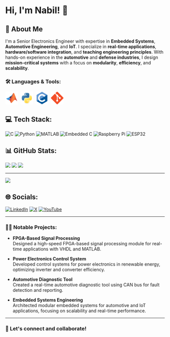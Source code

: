 # Hi, I'm Nabil! 👋

## 🚀 About Me
I'm a Senior Electronics Engineer with expertise in **Embedded Systems**, **Automotive Engineering**, and **IoT**. I specialize in **real-time applications**, **hardware/software integration**, and **teaching engineering principles**. With hands-on experience in the **automotive** and **defense industries**, I design **mission-critical systems** with a focus on **modularity**, **efficiency**, and **scalability**.

### :hammer_and_wrench: Languages & Tools:
<div>
  <img src="https://github.com/devicons/devicon/blob/master/icons/matlab/matlab-original.svg" title="MATLAB" alt="MATLAB" width="40" height="40"/>&nbsp;
  <img src="https://github.com/devicons/devicon/blob/master/icons/python/python-original.svg" title="Python" alt="Python" width="40" height="40"/>&nbsp;
  <img src="https://github.com/devicons/devicon/blob/master/icons/c/c-original.svg" title="C" alt="C" width="40" height="40"/>&nbsp;
  <img src="https://github.com/devicons/devicon/blob/master/icons/git/git-original.svg" title="Git" alt="Git" width="40" height="40"/>
</div>

## 💻 Tech Stack:
![C](https://img.shields.io/badge/c-%2300599C.svg?style=for-the-badge&logo=c&logoColor=white) ![Python](https://img.shields.io/badge/python-3670A0?style=for-the-badge&logo=python&logoColor=ffdd54) ![MATLAB](https://img.shields.io/badge/matlab-%23F1C40F.svg?style=for-the-badge&logo=matlab&logoColor=black) ![Embedded C](https://img.shields.io/badge/embedded%20C-%23D47A7A.svg?style=for-the-badge&logo=c&logoColor=white) ![Raspberry Pi](https://img.shields.io/badge/RaspberryPi-%23C51A4A.svg?style=for-the-badge&logo=raspberry-pi&logoColor=white) ![ESP32](https://img.shields.io/badge/ESP32-%2300525E.svg?style=for-the-badge&logo=espressif&logoColor=white)

## 📊 GitHub Stats:
![](https://github-readme-stats.vercel.app/api?username=Salhina&theme=merko&hide_border=true&include_all_commits=true&count_private=true)
![](https://github-readme-streak-stats.herokuapp.com/?user=Salhina&theme=merko&hide_border=true)
![](https://github-readme-stats.vercel.app/api/top-langs/?username=Salhina&theme=merko&hide_border=true&layout=compact)

<!--
### ✍️ Random Dev Quote
![](https://quotes-github-readme.vercel.app/api?type=horizontal&theme=merko)
-->
---

[![](https://visitcount.itsvg.in/api?id=Salhina&icon=0&color=3)](https://visitcount.itsvg.in)

<!--
## 💰 Support My Work
[![PayPal](https://img.shields.io/badge/PayPal-00457C?style=for-the-badge&logo=paypal&logoColor=white)](https://paypal.me/nafin01)
-->

## 🌐 Socials:
[![LinkedIn](https://img.shields.io/badge/LinkedIn-%230077B5.svg?logo=linkedin&logoColor=white)](https://linkedin.com/in/nabil-salhi) [![X](https://img.shields.io/badge/X-black.svg?logo=X&logoColor=white)](https://x.com/iNabilComp) [![YouTube](https://img.shields.io/badge/YouTube-%23FF0000.svg?logo=YouTube&logoColor=white)](https://youtube.com/@salhi_nabil)

---

### 🧑‍💻 Notable Projects:
- **FPGA-Based Signal Processing**  
  Designed a high-speed FPGA-based signal processing module for real-time applications with VHDL and MATLAB.

- **Power Electronics Control System**  
  Developed control systems for power electronics in renewable energy, optimizing inverter and converter efficiency.

- **Automotive Diagnostic Tool**  
  Created a real-time automotive diagnostic tool using CAN bus for fault detection and reporting.

- **Embedded Systems Engineering**  
  Architected modular embedded systems for automotive and IoT applications, focusing on scalability and real-time performance.

---

### 💬 Let's connect and collaborate!
